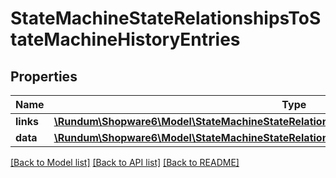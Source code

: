 # StateMachineStateRelationshipsToStateMachineHistoryEntries

## Properties
Name | Type | Description | Notes
------------ | ------------- | ------------- | -------------
**links** | [**\Rundum\Shopware6\Model\StateMachineStateRelationshipsToStateMachineHistoryEntriesLinks**](StateMachineStateRelationshipsToStateMachineHistoryEntriesLinks.md) |  | [optional] 
**data** | [**\Rundum\Shopware6\Model\StateMachineStateRelationshipsToStateMachineHistoryEntriesData[]**](StateMachineStateRelationshipsToStateMachineHistoryEntriesData.md) |  | [optional] 

[[Back to Model list]](../../README.md#documentation-for-models) [[Back to API list]](../../README.md#documentation-for-api-endpoints) [[Back to README]](../../README.md)

